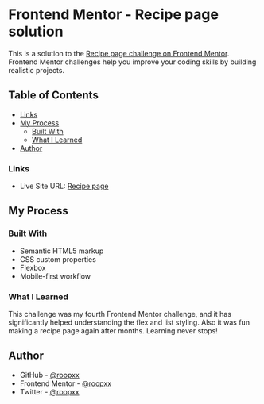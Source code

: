 # Frontend Mentor - Recipe page solution

This is a solution to the [Recipe page challenge on Frontend Mentor](https://www.frontendmentor.io/challenges/recipe-page-KiTsR8QQKm). Frontend Mentor challenges help you improve your coding skills by building realistic projects.

## Table of Contents

- [Links](#links)
- [My Process](#my-process)
  - [Built With](#built-with)
  - [What I Learned](#what-i-learned)
- [Author](#author)

### Links

- Live Site URL: [Recipe page](https://recipe-page-main-eta-gilt.vercel.app/)

## My Process

### Built With

- Semantic HTML5 markup
- CSS custom properties
- Flexbox
- Mobile-first workflow

### What I Learned

This challenge was my fourth Frontend Mentor challenge, and it has significantly helped understanding the flex and list styling. Also it was fun making a recipe page again after months. Learning never stops!

## Author

- GitHub - [@roopxx](https://github.com/roopxx)
- Frontend Mentor - [@roopxx](https://www.frontendmentor.io/profile/roopxx)
- Twitter - [@roopxx](https://www.twitter.com/roopxx)

